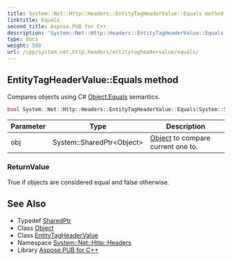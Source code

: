```yaml
---
title: System::Net::Http::Headers::EntityTagHeaderValue::Equals method
linktitle: Equals
second_title: Aspose.PUB for C++
description: 'System::Net::Http::Headers::EntityTagHeaderValue::Equals method. Compares objects using C# Object.Equals semantics in C++.'
type: docs
weight: 500
url: /cpp/system.net.http.headers/entitytagheadervalue/equals/
---
```

## EntityTagHeaderValue::Equals method


Compares objects using C# [Object.Equals](../../../system/object/equals/) semantics.

```cpp
bool System::Net::Http::Headers::EntityTagHeaderValue::Equals(System::SharedPtr<Object> obj) override
```


| Parameter | Type | Description |
| --- | --- | --- |
| obj | System::SharedPtr\<Object\> | [Object](../../../system/object/) to compare current one to. |

### ReturnValue

True if objects are considered equal and false otherwise.

## See Also

* Typedef [SharedPtr](../../../system/sharedptr/)
* Class [Object](../../../system/object/)
* Class [EntityTagHeaderValue](../)
* Namespace [System::Net::Http::Headers](../../)
* Library [Aspose.PUB for C++](../../../)

